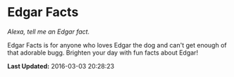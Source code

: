 # Edgar Facts
*Alexa, tell me an Edgar fact.*

Edgar Facts is for anyone who loves Edgar the dog and can't get enough of that adorable bugg. Brighten your day with fun facts about Edgar!

**Last Updated:** 2016-03-03 20:28:23